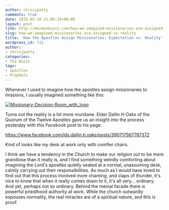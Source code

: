 ```yaml
---
author: chrisjpatty
comments: true
date: 2015-05-28 21:06:35+00:00
layout: post
link: http://mormonbuzzz.com/how-we-imagined-missionaries-are-assigned-vs-reality/
slug: how-we-imagined-missionaries-are-assigned-vs-reality
title: 'How the Apostles Assign Missionaries: Expectation vs. Reality'
wordpress_id: 711
author:
- chrisjpatty
categories:
- The Buzzz
tags:
- apostles
- Prophets
---
```


Whenever I used to imagine how the apostles assign missionaries to missions, I usually imagined something like this:

[![Missionary-Decision-Room_with_logo](http://mormonbuzzz.com/wp-content/uploads/2015/05/Missionary-Decision-Room_with_logo.jpg)](http://mormonbuzzz.com/wp-content/uploads/2015/05/Missionary-Decision-Room_with_logo.jpg)

Turns out the reality is a lot more mundane. Elder Dallin H Oaks of the Quorum of the Twelve Apostles gave us an insight into the process yesterday with this Facebook post to his page:



https://www.facebook.com/lds.dallin.h.oaks/posts/390717567767372



Kind of looks like my desk at work only with comfier chairs.

I think we have a tendency in the Church to make our religion out to be more grandiose than it really is, and I find something weirdly comforting about imagining the Lord's apostles quietly seated at a normal, unassuming desk, calmly carrying out their responsibilities. As much as I would have loved to find out that this process involved more chanting, and claps of thunder, it's nice to know that when it really comes down to it, it's all very... ordinary. And yet, perhaps not so ordinary. Behind the menial facade there is powerful priesthood authority at work. While the church outwardly espouses normality, the real miracles are of a spiritual nature, and this is proof.

